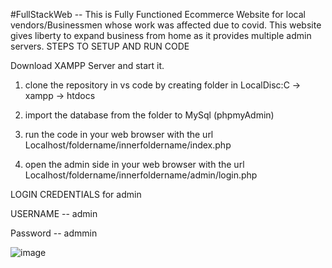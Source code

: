 #FullStackWeb -- This is Fully Functioned Ecommerce Website for local vendors/Businessmen whose work was affected due to covid. This website gives liberty to expand 
business from home as it provides multiple admin servers.
STEPS TO SETUP AND RUN CODE

Download XAMPP Server and start it.

1. clone the repository in vs code by creating folder in LocalDisc:C -> xampp -> htdocs

2. import the database from the folder to MySql (phpmyAdmin)

3. run the code in your web browser with the url Localhost/foldername/innerfoldername/index.php

4. open the admin side in your web browser with the url Localhost/foldername/innerfoldername/admin/login.php

LOGIN CREDENTIALS for admin

USERNAME -- admin

Password -- admmin

![image](https://user-images.githubusercontent.com/65919608/129863369-ba9a988f-147b-4ee2-9970-9f1289e0a305.png)
